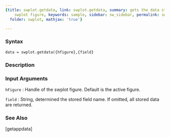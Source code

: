 ```yaml
---
{title: swplot.getdata, link: swplot.getdata, summary: gets the data stored in an
    swplot figure, keywords: sample, sidebar: sw_sidebar, permalink: swplot_getdata.html,
  folder: swplot, mathjax: 'true'}

---
```


### Syntax

`data = swplot.getdata({hfigure},{field}`

### Description



### Input Arguments

`hFigure`
: Handle of the swplot figure. Default is the active figure.

`field`
: String, determined the stored field name. If omitted, all
  stored data are returned.

### See Also

[getappdata]

